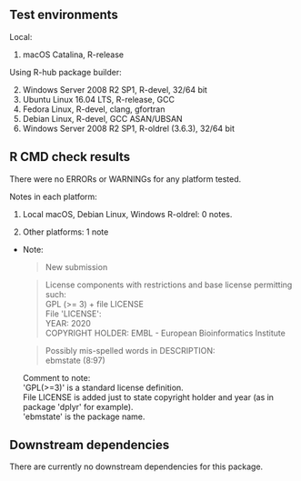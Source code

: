 ## Test environments
Local:  
  1. macOS Catalina, R-release
  
Using R-hub package builder:  

  2. Windows Server 2008 R2 SP1, R-devel, 32/64 bit  
  3. Ubuntu Linux 16.04 LTS, R-release, GCC  
  4. Fedora Linux, R-devel, clang, gfortran  
  5. Debian Linux, R-devel, GCC ASAN/UBSAN  
  6. Windows Server 2008 R2 SP1, R-oldrel (3.6.3), 32/64 bit

## R CMD check results
There were no ERRORs or WARNINGs for any platform tested.

Notes in each platform:

1. Local macOS, Debian Linux, Windows R-oldrel: 0 notes.

2. Other platforms: 1 note   

  * Note:  
   
      >New submission  

      >License components with restrictions and base          license permitting such:    
      >GPL (>= 3) + file LICENSE  
      >File 'LICENSE':  
        YEAR: 2020  
        COPYRIGHT HOLDER: EMBL - European Bioinformatics Institute

      >Possibly mis-spelled words in DESCRIPTION:  
        ebmstate (8:97)
    
      Comment to note:  
      'GPL(>=3)' is a standard license definition.   
      File LICENSE is added just to state copyright holder and year (as in package 'dplyr' for example).      
      'ebmstate' is the package name.


## Downstream dependencies
There are currently no downstream dependencies for this package.
